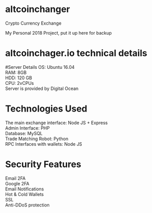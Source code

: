 # altcoinchanger
Crypto Currency Exchange

My Personal 2018 Project, put it up here for backup

# altcoinchager.io technical details

#Server Details
OS: Ubuntu 16.04<br />
RAM: 8GB<br />
HDD: 120 GB<br />
CPU: 2vCPUs<br />
Server is provided by Digital Ocean<br />

# Technologies Used
The main exchange interface: Node JS + Express<br />
Admin Interface: PHP<br />
Database: MySQL<br />
Trade Matching Robot: Python<br />
RPC Interfaces with wallets: Node JS

# Security Features
Email 2FA<br />
Google 2FA<br />
Email Notifications<br />
Hot & Cold Wallets<br />
SSL<br />
Anti-DDoS protection<br />


